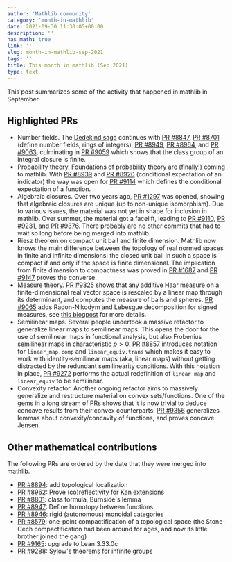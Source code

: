 ```yaml
---
author: 'Mathlib community'
category: 'month-in-mathlib'
date: 2021-09-30 11:30:05+00:00
description: ''
has_math: true
link: ''
slug: month-in-mathlib-sep-2021
tags: ''
title: This month in mathlib (Sep 2021)
type: text
---
```


This post summarizes some of the activity that happened in mathlib in September.

## Highlighted PRs

* Number fields.
  The [Dedekind saga](https://github.com/lean-forward/class-number) continues with
  [PR #8847](https://github.com/leanprover-community/mathlib/pull/8847),
  [PR #8701](https://github.com/leanprover-community/mathlib/pull/8701) (define number fields, rings of integers),
  [PR #8949](https://github.com/leanprover-community/mathlib/pull/8949),
  [PR #8964](https://github.com/leanprover-community/mathlib/pull/8964), and
  [PR #9063](https://github.com/leanprover-community/mathlib/pull/9063),
  culminating in
  [PR #9059](https://github.com/leanprover-community/mathlib/pull/9059)
  which shows that the class group of an integral closure is finite.
* Probability theory.
  Foundations of probability theory are (finally!) coming to mathlib.
  With
  [PR #8939](https://github.com/leanprover-community/mathlib/pull/8939) and
  [PR #8920](https://github.com/leanprover-community/mathlib/pull/8920) (conditional expectation of an indicator)
  the way was open for
  [PR #9114](https://github.com/leanprover-community/mathlib/pull/9114)
  which defines the conditional expectation of a function.
* Algebraic closures.
  Over two years ago,
  [PR #1297](https://github.com/leanprover-community/mathlib/pull/1297)
  was opened, showing that algebraic closures are unique (up to non-unique isomorphism).
  Due to various issues, the material was not yet in shape for inclusion in mathlib.
  Over summer, the material got a facelift, leading to
  [PR #9110](https://github.com/leanprover-community/mathlib/pull/9110),
  [PR #9231](https://github.com/leanprover-community/mathlib/pull/9231), and
  [PR #9376](https://github.com/leanprover-community/mathlib/pull/9376).
  There probably are no other commits that had to wait so long before being merged into mathlib.
* Riesz theorem on compact unit ball and finite dimension.
  Mathlib now knows the main difference between the topology of real normed
  spaces in finite and infinite dimensions: the closed unit ball in such a
  space is compact if and only if the space is finite dimensional. The
  implication from finite dimension to compactness was proved in
  [PR #1687](https://github.com/leanprover-community/mathlib/pull/1687)
  and [PR #9147](https://github.com/leanprover-community/mathlib/pull/9147)
  proves the converse.
* Measure theory.
  [PR #9325](https://github.com/leanprover-community/mathlib/pull/9325)
  shows that any additive Haar measure on a finite-dimensional real vector space is rescaled by a linear map through its determinant,
  and computes the measure of balls and spheres.
  [PR #9065](https://github.com/leanprover-community/mathlib/pull/9065) adds Radon-Nikodym and Lebesgue decomposition for signed measures,
  see [this blogpost](../the-radon-nikodym-theorem-in-lean/) for more details.
* Semilinear maps.
  Several people undertook a massive refactor to generalize linear maps to semilinear maps.
  This opens the door for the use of semilinear maps in functional analysis,
  but also Frobenius semilinear maps in characteristic $p > 0$.
  [PR #8857](https://github.com/leanprover-community/mathlib/pull/8857) introduces notation for `linear_map.comp` and `linear_equiv.trans`
  which makes it easy to work with identity-semilinear maps (aka, linear maps) without getting distracted by the redundant semilinearity conditions.
  With this notation in place,
  [PR #9272](https://github.com/leanprover-community/mathlib/pull/9272) performs the actual redefinition of `linear_map` and `linear_equiv` to be semilinear.
* Convexity refactor.
  Another ongoing refactor aims to massively generalize and restructure material on convex sets/functions.
  One of the gems in a long stream of PRs shows that it is now trivial to deduce concave results from their convex counterparts:
  [PR #9356](https://github.com/leanprover-community/mathlib/pull/9356) generalizes lemmas about convexity/concavity of functions, and proves concave Jensen.

## Other mathematical contributions

The following PRs are ordered by the date that they were merged into mathlib.

* [PR #8894](https://github.com/leanprover-community/mathlib/pull/8894): add topological localization
* [PR #8962](https://github.com/leanprover-community/mathlib/pull/8962): Prove (co)reflectivity for Kan extensions
* [PR #8801](https://github.com/leanprover-community/mathlib/pull/8801): class formula, Burnside's lemma
* [PR #8947](https://github.com/leanprover-community/mathlib/pull/8947): Define homotopy between functions
* [PR #8946](https://github.com/leanprover-community/mathlib/pull/8946): rigid (autonomous) monoidal categories
* [PR #8579](https://github.com/leanprover-community/mathlib/pull/8579): one-point compactification of a topological space (the Stone-Cech compactification had been around for ages, and now its little brother joined the gang)
* [PR #9165](https://github.com/leanprover-community/mathlib/pull/9165): upgrade to Lean 3.33.0c
* [PR #9288](https://github.com/leanprover-community/mathlib/pull/9288): Sylow's theorems for infinite groups
